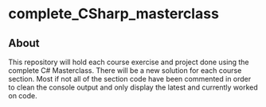 # complete_CSharp_masterclass


## About
This repository will hold each course exercise and project done using the complete C# Masterclass.
There will be a new solution for each course section. Most if not all of the section code have been 
commented in order to clean the console output and only display the latest and currently worked on code.
